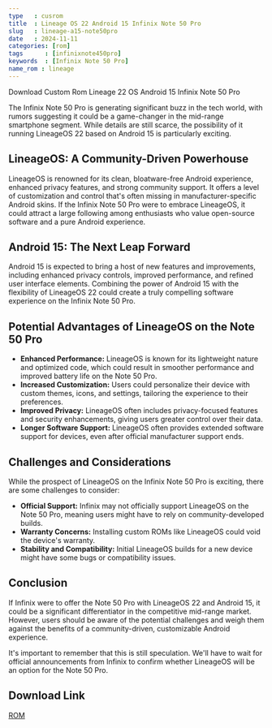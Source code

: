 ```yaml
---
type   : cusrom
title  : Lineage OS 22 Android 15 Infinix Note 50 Pro
slug   : lineage-a15-note50pro
date   : 2024-11-11
categories: [rom]
tags      : [infinixnote450pro]
keywords  : [Infinix Note 50 Pro]
name_rom : lineage
---
```


Download Custom Rom Lineage 22 OS Android 15 Infinix Note 50 Pro

The Infinix Note 50 Pro is generating significant buzz in the tech world, with rumors suggesting it could be a game-changer in the mid-range smartphone segment. While details are still scarce, the possibility of it running LineageOS 22 based on Android 15 is particularly exciting.

## LineageOS: A Community-Driven Powerhouse

LineageOS is renowned for its clean, bloatware-free Android experience, enhanced privacy features, and strong community support. It offers a level of customization and control that's often missing in manufacturer-specific Android skins. If the Infinix Note 50 Pro were to embrace LineageOS, it could attract a large following among enthusiasts who value open-source software and a pure Android experience.

## Android 15: The Next Leap Forward

Android 15 is expected to bring a host of new features and improvements, including enhanced privacy controls, improved performance, and refined user interface elements. Combining the power of Android 15 with the flexibility of LineageOS 22 could create a truly compelling software experience on the Infinix Note 50 Pro.

## Potential Advantages of LineageOS on the Note 50 Pro

* **Enhanced Performance:** LineageOS is known for its lightweight nature and optimized code, which could result in smoother performance and improved battery life on the Note 50 Pro.
* **Increased Customization:** Users could personalize their device with custom themes, icons, and settings, tailoring the experience to their preferences.
* **Improved Privacy:** LineageOS often includes privacy-focused features and security enhancements, giving users greater control over their data.
* **Longer Software Support:** LineageOS often provides extended software support for devices, even after official manufacturer support ends.

## Challenges and Considerations

While the prospect of LineageOS on the Infinix Note 50 Pro is exciting, there are some challenges to consider:

* **Official Support:** Infinix may not officially support LineageOS on the Note 50 Pro, meaning users might have to rely on community-developed builds.
* **Warranty Concerns:** Installing custom ROMs like LineageOS could void the device's warranty.
* **Stability and Compatibility:**  Initial LineageOS builds for a new device might have some bugs or compatibility issues.

## Conclusion

If Infinix were to offer the Note 50 Pro with LineageOS 22 and Android 15, it could be a significant differentiator in the competitive mid-range market. However, users should be aware of the potential challenges and weigh them against the benefits of a community-driven, customizable Android experience. 

It's important to remember that this is still speculation. We'll have to wait for official announcements from Infinix to confirm whether LineageOS will be an option for the Note 50 Pro.


## Download Link
[ROM](/)

